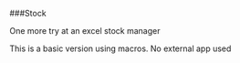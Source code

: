 ###Stock

One more try at an excel stock manager

This is a basic version using macros. No external app used
